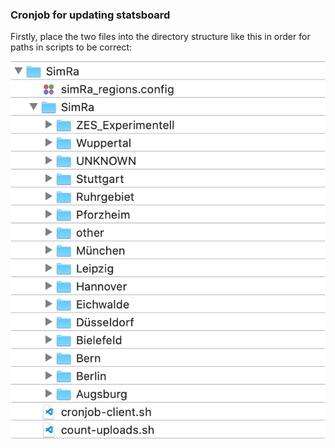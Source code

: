 
### Cronjob for updating statsboard 

Firstly, place the two files into the directory structure like this in order for paths in scripts to be correct:

![Directory structure](directory-struct.png)

